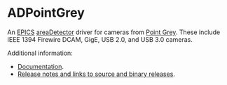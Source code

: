 ADPointGrey
===========
An 
[EPICS](http://www.aps.anl.gov/epics)
[areaDetector](https://cars.uchicago.edu/software/epics/areaDetector.html)
driver for cameras from 
[Point Grey](http://www.ptgrey.com).
These include IEEE 1394 Firewire DCAM, GigE, USB 2.0, and USB 3.0 cameras.

Additional information:
* [Documentation](https://cars.uchicago.edu/software/epics/PointGreyDoc.html).
* [Release notes and links to source and binary releases](RELEASE.md).

